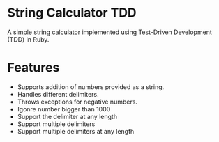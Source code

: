 # String Calculator TDD
A simple string calculator implemented using Test-Driven Development (TDD) in Ruby.

# Features

- Supports addition of numbers provided as a string.
- Handles different delimiters.
- Throws exceptions for negative numbers.
- Igonre number bigger than 1000
- Support the delimiter at any length
- Support multiple delimiters
- Support multiple delimiters at any length
